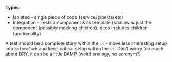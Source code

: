 **Types:**

- Isolated - single piece of code (service/pipe/.ts/etc)
- Integration - Tests a component & its template (shallow is just the component (possibly mocking children), deep includes children functionality)

A test should be a complete story within the `it` - move less interesting setup into `beforeEach` and keep critical setup within the `it`. Don't worry too much about DRY, it can be a little DAMP (weird analogy, no acronym?)